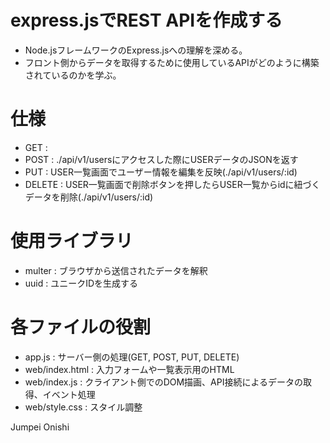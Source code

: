 # express.jsでREST APIを作成する  

* Node.jsフレームワークのExpress.jsへの理解を深める。  
* フロント側からデータを取得するために使用しているAPIがどのように構築されているのかを学ぶ。  

# 仕様  
* GET    :   
* POST   : ./api/v1/usersにアクセスした際にUSERデータのJSONを返す  
* PUT    : USER一覧画面でユーザー情報を編集を反映(./api/v1/users/:id)  
* DELETE : USER一覧画面で削除ボタンを押したらUSER一覧からidに紐づくデータを削除(./api/v1/users/:id)  


# 使用ライブラリ
* multer : ブラウザから送信されたデータを解釈    
* uuid   : ユニークIDを生成する  


# 各ファイルの役割  
* app.js         : サーバー側の処理(GET, POST, PUT, DELETE)  
* web/index.html : 入力フォームや一覧表示用のHTML  
* web/index.js   : クライアント側でのDOM描画、API接続によるデータの取得、イベント処理  
* web/style.css  : スタイル調整  


Jumpei Onishi
